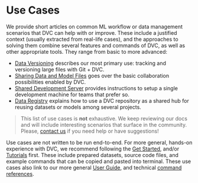 # Use Cases

We provide short articles on common ML workflow or data management scenarios
that DVC can help with or improve. These include a justified context (usually
extracted from real-life cases), and the approaches to solving them combine
several features and commands of DVC, as well as other appropriate tools. They
range from basic to more advanced:

- [Data Versioning](/doc/use-cases/versioning-data-and-model-files) describes
  our most primary use: tracking and versioning large files with Git + DVC.
- [Sharing Data and Model Files](/doc/use-cases/sharing-data-and-model-files)
  goes over the basic collaboration possibilities enabled by DVC.
- [Shared Development Server](/doc/use-cases/shared-development-server) provides
  instructions to setup a single development machine for teams that prefer so.
- [Data Registry](/doc/use-cases/data-registry) explains how to use a <abbr>DVC
  repository<abbr> as a shared hub for reusing datasets or models among several
  projects.

> This list of use cases is **not** exhaustive. We keep reviewing our docs and
> will include interesting scenarios that surface in the community. Please,
> [contact us](/support) if you need help or have suggestions!

Use cases are not written to be run end-to-end. For more general, hands-on
experience with DVC, we recommend following the [Get Started](/doc/get-started),
and/or [Tutorials](/doc/tutorials) first. These include prepared datasets,
source code files, and example commands that can be copied and pasted into
terminal. These use cases also link to our more general
[User Guide](/doc/user-guide), and technical
[command references](/doc/command-reference).
